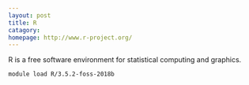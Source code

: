 ```yaml
---
layout: post
title: R
catagory:  
homepage: http://www.r-project.org/
---
```

R is a free software environment for statistical computing and graphics.
```
module load R/3.5.2-foss-2018b
```
